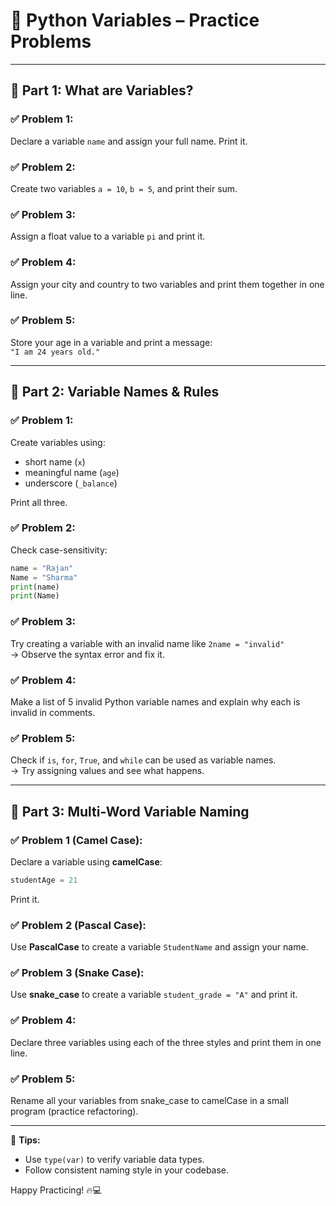 # 🧠 Python Variables – Practice Problems

---

## 🔹 Part 1: What are Variables?

### ✅ Problem 1:
Declare a variable `name` and assign your full name. Print it.

### ✅ Problem 2:
Create two variables `a = 10`, `b = 5`, and print their sum.

### ✅ Problem 3:
Assign a float value to a variable `pi` and print it.

### ✅ Problem 4:
Assign your city and country to two variables and print them together in one line.

### ✅ Problem 5:
Store your age in a variable and print a message:  
`"I am 24 years old."`

---

## 🔹 Part 2: Variable Names & Rules

### ✅ Problem 1:
Create variables using:
- short name (`x`)
- meaningful name (`age`)
- underscore (`_balance`)

Print all three.

### ✅ Problem 2:
Check case-sensitivity:
```python
name = "Rajan"
Name = "Sharma"
print(name)
print(Name)
```

### ✅ Problem 3:
Try creating a variable with an invalid name like `2name = "invalid"`  
→ Observe the syntax error and fix it.

### ✅ Problem 4:
Make a list of 5 invalid Python variable names and explain why each is invalid in comments.

### ✅ Problem 5:
Check if `is`, `for`, `True`, and `while` can be used as variable names.  
→ Try assigning values and see what happens.

---

## 🔹 Part 3: Multi-Word Variable Naming

### ✅ Problem 1 (Camel Case):
Declare a variable using **camelCase**:
```python
studentAge = 21
```
Print it.

### ✅ Problem 2 (Pascal Case):
Use **PascalCase** to create a variable `StudentName` and assign your name.

### ✅ Problem 3 (Snake Case):
Use **snake_case** to create a variable `student_grade = "A"` and print it.

### ✅ Problem 4:
Declare three variables using each of the three styles and print them in one line.

### ✅ Problem 5:
Rename all your variables from snake_case to camelCase in a small program (practice refactoring).

---

📝 **Tips:**
- Use `type(var)` to verify variable data types.
- Follow consistent naming style in your codebase.

Happy Practicing! 🔥💻

